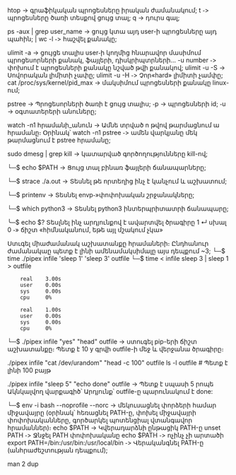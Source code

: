 htop  -> գրաֆիկական պրոցեսները իրական ժամանակում;
    t ֊> պրոցեսները ծառի տեսքով ցույց տալ;
    q -> դուրս գալ;

ps -aux | grep user_name -> ցույց կտա այդ user-ի պրոցեսները այդ պահին; | wc -l ֊> հաշվել քանակը;


ulimit -a -> ցույցե տալիս user֊ի կողմից հնարավոր մասիմում պրոցեսորների քանակ, ֆայլերի, դիսկրիպտրների․․․
       -u number ֊> փոխում է պրոցեսների քանակը նշված թվի քանակով;
            ulimit -u -S -> Սովորական լիմիտի չափը;
            ulimit -u -H ֊> Չոր«hard» լիմիտի չամփը;
cat /proc/sys/kernel/pid_max -> մակսիմում պրոցեսների քանակը linux-ում; 

pstree -> Պրոցեսորների ծառի է ցույց տալիս;
       ֊p -> պրոցեսների id;
       ֊u -> օգտատերերի անուները;

watch -n1 հրամանի_անուն -> Ամնե տրված n թվով թարմացնում ա հրամանը։
        Օրինակ՝ watch -n1 pstree ֊> ամեն վարկյանը մեկ թարմացնում է pstree հրամանը;

sudo dmesg | grep kill -> կատարված գործողությունները kill-ով;

└─$ echo $PATH -> Ցույց տալ բինառ ֆայլերի ճանապարները;

└─$ strace ./a.out -> Տեսնել թե որտեղից ինչ է կանչում և աշխատում;

└─$ printenv -> Տեսնել envp֊»փոփոխական շրջանակները;

└─$ which python3 -> Տեսնել python3 ինտերպրիտատրի ճանապարը;

╰─$ echo $?  Տեսլնել ինչ արդյունքով է ավարտվել ծրագիրը                  1 ↵ սխալ 0 ֊» ճիշտ «հիմնականում, եթե այլ մշակում չկա»

Ստւգել միաժամանակ աշխատանքը հրամաների։
 Ընդհանուր ժամանակաը պետք է լինի ամենամակսիմալը այս դեպքում ~3;
    └─$ time ./pipex infile 'sleep 1' 'sleep 3' outfile
    └─$ time < infile sleep 3 | sleep 1 > outfile 

        real    3.00s
        user    0.00s
        sys     0.00s
        cpu     0%

        real    1.00s
        user    0.00s
        sys     0.00s
        cpu     0%

└─$ ./pipex infile "yes" "head" outfile -> ստուգել pip-երի ճիշտ աշխատանքը։ Պետք է 10 y գրվի outfile-ի մեջ և վերջանա ծրագիրը։

./pipex infile "cat /dev/urandom" "head -c 100" outfile
ls -l outfile  # Պետք է լինի 100 բայթ

./pipex infile "sleep 5" "echo done" outfile -> Պետք է սպասի 5 րոպե
    Ակնկալվող վարքագիծ՝
        Արդյունք՝ outfile-ը պարունակում է done:

└─$ env -i bash --noprofile --norc -> մեկուսացնել փորձերի համար միջավայրը (օրինակ՝ հեռացնել PATH-ը, փոխել միջավայրի փոփոխականները, գործարկել պոտենցիալ վտանգավոր հրամաններ)։
    echo $PATH -> Կվերադարձնի ընթացիկ PATH-ը
    unset PATH ֊> Ջնջել PATH փոփոխականը
        echo $PATH ֊> ոչինչ չի արտածի
    export PATH=/bin:/usr/bin:/usr/local/bin ֊> Վերականգնել PATH-ը (անհրաժեշտության դեպքում);

man 2 dup
